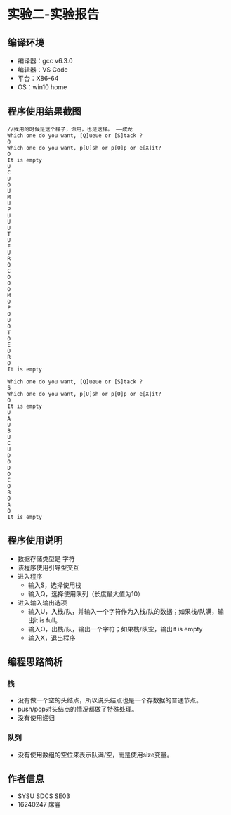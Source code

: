# 实验二-实验报告

## 编译环境

- 编译器：gcc v6.3.0
- 编辑器：VS Code
- 平台：X86-64
- OS：win10 home

## 程序使用结果截图

```
//我用的时候是这个样子，你用，也是这样。 ——成龙
Which one do you want, [Q]ueue or [S]tack ?
Q
Which one do you want, p[U]sh or p[O]p or e[X]it?
O
It is empty
U
C
U
O
U
M
U
P
U
U
U
T
U
E
U
R
O
C
O
O
O
M
O
P
O
U
O
T
O
E
O
R
O
It is empty
```
```
Which one do you want, [Q]ueue or [S]tack ?
S
Which one do you want, p[U]sh or p[O]p or e[X]it?
O
It is empty
U
A
U
B
U
C
U
D
O
D
O
C
O
B
O
A
O
It is empty
```

## 程序使用说明

- 数据存储类型是 字符
- 该程序使用引导型交互
- 进入程序 
    - 输入S，选择使用栈
    - 输入Q，选择使用队列（长度最大值为10）
- 进入输入输出选项
    - 输入U，入栈/队，并输入一个字符作为入栈/队的数据；如果栈/队满，输出it is full。
    - 输入O，出栈/队，输出一个字符；如果栈/队空，输出it is empty
    - 输入X，退出程序

## 编程思路简析

### 栈

- 没有做一个空的头结点，所以说头结点也是一个存数据的普通节点。
- push/pop对头结点的情况都做了特殊处理。
- 没有使用递归

### 队列

- 没有使用数组的空位来表示队满/空，而是使用size变量。

## 作者信息

- SYSU SDCS SE03
- 16240247 席睿